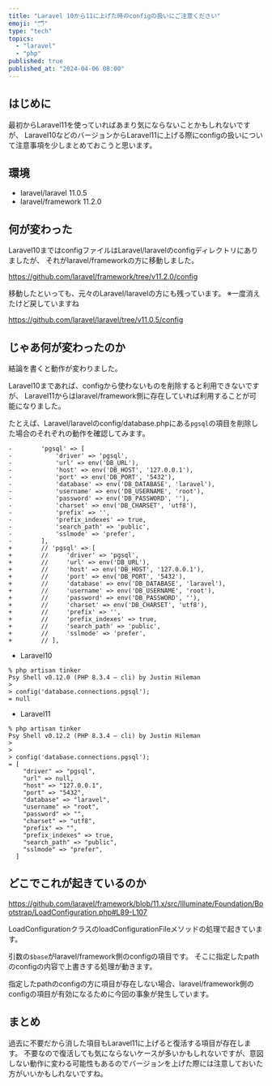 ```yaml
---
title: "Laravel 10から11に上げた時のconfigの扱いにご注意ください"
emoji: "🗂"
type: "tech"
topics:
  - "laravel"
  - "php"
published: true
published_at: "2024-04-06 08:00"
---
```


## はじめに

最初からLaravel11を使っていればあまり気にならないことかもしれないですが、
Laravel10などのバージョンからLaravel11に上げる際にconfigの扱いについて注意事項を少しまとめておこうと思います。

## 環境

- laravel/laravel 11.0.5
- laravel/framework 11.2.0

## 何が変わった

Laravel10まではconfigファイルはLaravel/laravelのconfigディレクトリにありましたが、
それがlaravel/frameworkの方に移動しました。

https://github.com/laravel/framework/tree/v11.2.0/config

移動したといっても、元々のLaravel/laravelの方にも残っています。
※一度消えたけど戻していますね

https://github.com/laravel/laravel/tree/v11.0.5/config

## じゃあ何が変わったのか

結論を書くと動作が変わりました。

Laravel10まであれば、configから使わないものを削除すると利用できないですが、
Laravel11からはlaravel/framework側に存在していれば利用することが可能になりました。

たとえば、Laravel/laravelのconfig/database.phpにある`pgsql`の項目を削除した場合のそれぞれの動作を確認してみます。

```diff:config/database.php
-        'pgsql' => [
-            'driver' => 'pgsql',
-            'url' => env('DB_URL'),
-            'host' => env('DB_HOST', '127.0.0.1'),
-            'port' => env('DB_PORT', '5432'),
-            'database' => env('DB_DATABASE', 'laravel'),
-            'username' => env('DB_USERNAME', 'root'),
-            'password' => env('DB_PASSWORD', ''),
-            'charset' => env('DB_CHARSET', 'utf8'),
-            'prefix' => '',
-            'prefix_indexes' => true,
-            'search_path' => 'public',
-            'sslmode' => 'prefer',
-        ],
+        // 'pgsql' => [
+        //     'driver' => 'pgsql',
+        //     'url' => env('DB_URL'),
+        //     'host' => env('DB_HOST', '127.0.0.1'),
+        //     'port' => env('DB_PORT', '5432'),
+        //     'database' => env('DB_DATABASE', 'laravel'),
+        //     'username' => env('DB_USERNAME', 'root'),
+        //     'password' => env('DB_PASSWORD', ''),
+        //     'charset' => env('DB_CHARSET', 'utf8'),
+        //     'prefix' => '',
+        //     'prefix_indexes' => true,
+        //     'search_path' => 'public',
+        //     'sslmode' => 'prefer',
+        // ],
```

- Laravel10

```
% php artisan tinker
Psy Shell v0.12.0 (PHP 8.3.4 — cli) by Justin Hileman
> 
> config('database.connections.pgsql');
= null
```

- Laravel11

```
% php artisan tinker
Psy Shell v0.12.2 (PHP 8.3.4 — cli) by Justin Hileman
> 
> 
> config('database.connections.pgsql');
= [
    "driver" => "pgsql",
    "url" => null,
    "host" => "127.0.0.1",
    "port" => "5432",
    "database" => "laravel",
    "username" => "root",
    "password" => "",
    "charset" => "utf8",
    "prefix" => "",
    "prefix_indexes" => true,
    "search_path" => "public",
    "sslmode" => "prefer",
  ]
```

## どこでこれが起きているのか

https://github.com/laravel/framework/blob/11.x/src/Illuminate/Foundation/Bootstrap/LoadConfiguration.php#L89-L107

LoadConfigurationクラスのloadConfigurationFileメソッドの処理で起きています。

引数の`$base`がlaravel/framework側のconfigの項目です。
そこに指定したpathのconfigの内容で上書きする処理が動きます。

指定したpathのconfigの方に項目が存在しない場合、laravel/framework側のconfigの項目が有効になるために今回の事象が発生しています。

## まとめ

過去に不要だから消した項目もLaravel11に上げると復活する項目が存在します。
不要なので復活しても気にならないケースが多いかもしれないですが、意図しない動作に変わる可能性もあるのでバージョンを上げた際には注意しておいた方がいいかもしれないですね。
